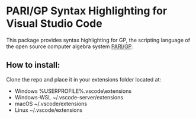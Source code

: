 # PARI/GP Syntax Highlighting for Visual Studio Code

This package provides syntax highlighting for GP, the scripting language of the open source computer algebra system [PARI/GP](https://pari.math.u-bordeaux.fr/).

## How to install:

Clone the repo and place it in your extensions folder located at:

* Windows %USERPROFILE%\.vscode\extensions
* Windows-WSL ~/.vscode-server/extensions
* macOS ~/.vscode/extensions
* Linux ~/.vscode/extensions
